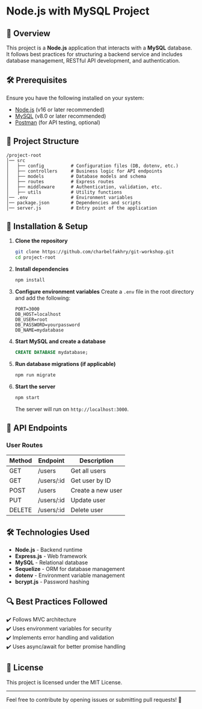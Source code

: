 # Node.js with MySQL Project

## 📌 Overview
This project is a **Node.js** application that interacts with a **MySQL** database. It follows best practices for structuring a backend service and includes database management, RESTful API development, and authentication.

## 🛠 Prerequisites
Ensure you have the following installed on your system:
- [Node.js](https://nodejs.org/) (v16 or later recommended)
- [MySQL](https://www.mysql.com/) (v8.0 or later recommended)
- [Postman](https://www.postman.com/) (for API testing, optional)

## 📂 Project Structure
```
/project-root
│── src
│   ├── config          # Configuration files (DB, dotenv, etc.)
│   ├── controllers     # Business logic for API endpoints
│   ├── models          # Database models and schema
│   ├── routes          # Express routes
│   ├── middleware      # Authentication, validation, etc.
│   ├── utils           # Utility functions
│── .env                # Environment variables
│── package.json        # Dependencies and scripts
│── server.js           # Entry point of the application
```

## 🚀 Installation & Setup
1. **Clone the repository**
   ```sh
   git clone https://github.com/charbelfakhry/git-workshop.git
   cd project-root
   ```

2. **Install dependencies**
   ```sh
   npm install
   ```

3. **Configure environment variables**
   Create a `.env` file in the root directory and add the following:
   ```env
   PORT=3000
   DB_HOST=localhost
   DB_USER=root
   DB_PASSWORD=yourpassword
   DB_NAME=mydatabase
   ```

4. **Start MySQL and create a database**
   ```sql
   CREATE DATABASE mydatabase;
   ```

5. **Run database migrations (if applicable)**
   ```sh
   npm run migrate
   ```

6. **Start the server**
   ```sh
   npm start
   ```
   The server will run on `http://localhost:3000`.

## 📌 API Endpoints
### User Routes
| Method | Endpoint        | Description         |
|--------|----------------|---------------------|
| GET    | /users         | Get all users      |
| GET    | /users/:id     | Get user by ID     |
| POST   | /users        | Create a new user  |
| PUT    | /users/:id     | Update user        |
| DELETE | /users/:id     | Delete user        |

## 🛠 Technologies Used
- **Node.js** - Backend runtime
- **Express.js** - Web framework
- **MySQL** - Relational database
- **Sequelize** - ORM for database management
- **dotenv** - Environment variable management
- **bcrypt.js** - Password hashing

## 🔍 Best Practices Followed
✔️ Follows MVC architecture  
✔️ Uses environment variables for security  
✔️ Implements error handling and validation  
✔️ Uses async/await for better promise handling

## 📝 License
This project is licensed under the MIT License.

---
Feel free to contribute by opening issues or submitting pull requests! 🚀
